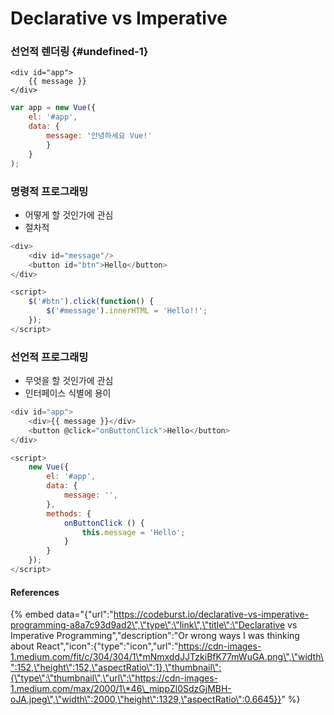 # Declarative vs Imperative

### 

### 선언적 렌더링 {#undefined-1}

```markup
<div id="app">  
    {{ message }}
</div>
```

```javascript
var app = new Vue({  
    el: '#app',  
    data: {
        message: '안녕하세요 Vue!'  
        }
    }
);
```

### 

### 명령적 프로그래밍

* 어떻게 할 것인가에 관심 
* 절차적

```javascript
<div>
    <div id="message"/>
    <button id="btn">Hello</button>
</div>

<script>
    $('#btn').click(function() {
        $('#message').innerHTML = 'Hello!!';
    });
</script>
```

### 선언적 프로그래밍

* 무엇을 할 것인가에 관심 
* 인터페이스 식별에 용이 

```javascript
<div id="app">
    <div>{{ message }}</div>
    <button @click="onButtonClick">Hello</button>
</div>

<script>
    new Vue({
        el: '#app',
        data: {
            message: '',
        },
        methods: {
            onButtonClick () {
                this.message = 'Hello';
            }
        }
    });
</script>
```

#### References

{% embed data="{\"url\":\"https://codeburst.io/declarative-vs-imperative-programming-a8a7c93d9ad2\",\"type\":\"link\",\"title\":\"Declarative vs Imperative Programming\",\"description\":\"Or wrong ways I was thinking about React\",\"icon\":{\"type\":\"icon\",\"url\":\"https://cdn-images-1.medium.com/fit/c/304/304/1\*mNmxddJJTzkiBfK77mWuGA.png\",\"width\":152,\"height\":152,\"aspectRatio\":1},\"thumbnail\":{\"type\":\"thumbnail\",\"url\":\"https://cdn-images-1.medium.com/max/2000/1\*46\_mippZl0SdzGjMBH-oJA.jpeg\",\"width\":2000,\"height\":1329,\"aspectRatio\":0.6645}}" %}



